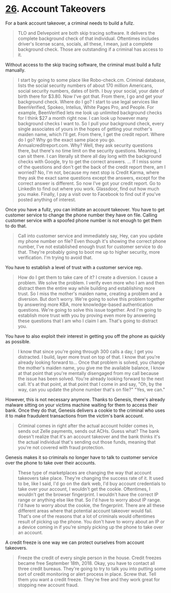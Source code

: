 # [26](https://s3.amazonaws.com/writecomments.com/transcripts/3d2e7dd435dee557cdb38be81686f003.csv). Account Takeovers

For a bank account takeover, a criminal needs to build a fullz.

> TLO and Delvepoint are both skip tracing software. It delivers the complete background check of that individual. Oftentimes includes driver's license scans, socials, all these, I mean, just a complete background check. Those are outstanding if a criminal has access to it.

Without access to the skip tracing software, the criminal must build a fullz manually.

> I start by going to some place like Robo-check.cm. Criminal database, lists the social security numbers of about 170 million Americans, social security numbers, dates of birth. I buy your social, your date of birth there for $3.80. Now I've got that. From there, I go and get your background check. Where do I go? I start to use legal services like BeenVerified, Spokeo, Intelius, White Pages Pro, and People. For example, BeenVerified lets me look up unlimited background checks for I think $27 a month right now. I can look up however many background checks I want to. So I pull your background check, every single associates of yours in the hopes of getting your mother's maiden name, which I'll get. From there, I get the credit report. Where do I go? Why go the exact same place you go. Annualcreditreport.com. Why? Well, they ask security questions there, but there's no time limit on the security questions. Meaning, I can sit there. I can literally sit there all day long with the background checks with Google, try to get the correct answers. ... If I miss some of the questions and don't get the back of the credit report there, am I worried? No, I'm not, because my next stop is Credit Karma, where they ask the exact same questions except the answers, except for the correct answer is different. So now I've got your credit report. Go to LinkedIn to find out where you work. Glassdoor, find out how much you make. Finally, I pay a visit over to Facebook to find out if you've posted anything of interest.

Once you have a fullz, you can initiate an account takeover. You have to get customer service to change the phone number they have on file. Calling customer service with a spoofed phone number is not enough to get them to do that.

> Call into customer service and immediately say, Hey, can you update my phone number on file? Even though it's showing the correct phone number, I've not established enough trust for customer service to do that. They're probably going to boot me up to higher security, more verification. I'm trying to avoid that.

You have to establish a level of trust with a customer service rep.

> How do I get them to take care of it? I create a diversion. I cause a problem. We solve the problem. I verify even more who I am and then distract them the entire way while building and establishing more trust. So I miss the mother's maiden name, creating a problem and a diversion. But don't worry. We're going to solve this problem together by answering more KBA, more knowledge-based authentication questions. We're going to solve this issue together. And I'm going to establish more trust with you by proving even more by answering these questions that I am who I claim I am. That's going to distract you.

You have to also exploit their interest in getting you off the phone as quickly as possible.

> I know that since you're going through 300 calls a day, I get you distracted. I build, layer more trust on top of that. I know that you're already looking forward to... Once that problem is solved, you change the mother's maiden name, you give me the available balance, I know at that point that you're mentally disengaged from my call because the issue has been solved. You're already looking forward to the next call. It's at that point, at that point that I come in and say, "Oh, by the way,	can you update the phone number that's on file?" "Yes,	we can."

However, this is not necessary anymore. Thanks to Genesis, there's already malware sitting on your victims machine waiting for them to access their bank. Once they do that, Genesis delivers a cookie to the criminal who uses it to make fraudulent transactions from the victim's bank account.

> Criminal comes in right after the actual account holder comes in, sends out Zelle payments, sends out ACHs. Guess what? The bank doesn't realize that it's an account takeover and the bank thinks it's the actual individual that's sending out those funds, meaning that you're not covered with fraud protection.

Genesis makes it so criminals no longer have to talk to customer service over the phone to take over their accounts.

> These type of marketplaces are changing the way that account takeovers take place. They're changing the success rate of it. It used to be, like I said, I'd go on the dark web, I'd buy account credentials to take over your account, I wouldn't get the cookie. Oftentimes, I wouldn't get the browser fingerprint. I wouldn't have the correct IP range or anything else like that. So I'd have to worry about IP range. I'd have to worry about the cookie, the fingerprint. There are all these different areas where that potential account takeover would fail. That's one of the reasons that a lot of criminals would oftentimes result of picking up the phone. You don't have to worry about an IP or a device coming in if you're simply picking up the phone to take over an account.

A credit freeze is one way we can protect ourselves from account takeovers.

> Freeze the credit of every single person in the house. Credit freezes became free September 18th, 2018. Okay, you have to contact all three credit bureaus. They're going to try to talk you into putting some sort of credit monitoring or alert process in place. Screw that. Tell them you want a credit freeze. They're free and they work great for stopping new account fraud.

